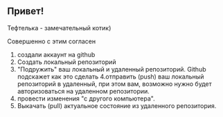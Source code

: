 ## Привет!

Тефтелька - замечательный котик)

Совершенно с этим согласен

1. создали аккаунт на github
2. Создать локальный репозиторий
3. "Подружить" ваш локальный и удаленный репозиторий. Github подскажет как это сделать
4.отправить (push) ваш локальный репозиторий в удаленный, при этом вам, возможно нужно будет авторизоваться на удаленном репозитории.
5. провести изменения "с другого компьютера".
6. Выкачать (pull) актуальное состояние из удаленного репозитория.